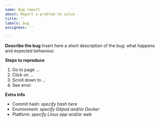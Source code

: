 ```yaml
---
name: Bug report
about: Report a problem to solve
title: ''
labels: bug
assignees: ''

---
```


**Describe the bug**
Insert here a short description of the bug: what happens and expected behaviour.

**Steps to reproduce**
1. Go to page ...
2. Click on ...
3. Scroll down to ...
4. See error

**Extra info**
 - Commit hash: _specify hash here_
 - Environment: _specify Gitpod and/or Docker_
 - Platform: _specify Linux app and/or web_

